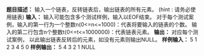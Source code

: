 **题目描述：**
输入一个链表，反转链表后，输出链表的所有元素。
(hint : 请务必使用链表)
**输入：**
输入可能包含多个测试样例，输入以EOF结束。
对于每个测试案例，输入的第一行为一个整数n(0<=n<=1000)：代表将要输入的链表的个数。
输入的第二行包含n个整数t(0<=t<=1000000)：代表链表元素。
**输出：**
对应每个测试案例，
以此输出链表反转后的元素，如没有元素则输出NULL。
**样例输入：**
5
1 2 3 4 5
0
**样例输出：**
5 4 3 2 1
NULL